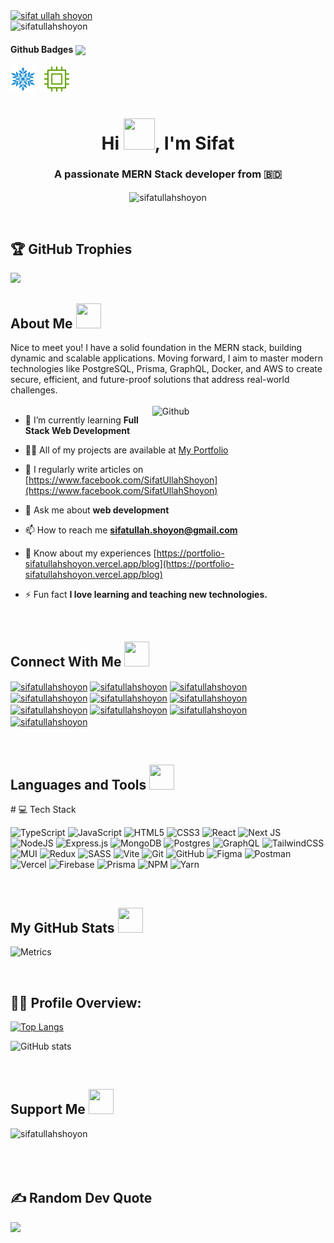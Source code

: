 

<a href="https://portfolio-sifatullahshoyon.vercel.app/" target="_blank">
<img alt="sifat ullah shoyon" src="https://res.cloudinary.com/dowpaz8fo/image/upload/v1746448874/github_cover_img_k78k0a.png" />
</a>

<br>
<span align="left"> <img src="https://komarev.com/ghpvc/?username=sifatullahshoyon&label=Profile%20views&color=0e75b6&style=flat" alt="sifatullahshoyon" /> </span> 
<br>
<h4><span>Github Badges</span> <img width='20' align='center' src='https://cliply.co/wp-content/uploads/2021/02/392102940_MEDAL_3D_400px.gif' ></h4>

<p><a href='https://archiveprogram.github.com/'><img src='https://raw.githubusercontent.com/acervenky/animated-github-badges/master/assets/acbadge.gif' width='40' height='40'></a> <a href='https://docs.github.com/en/developers'><img src='https://raw.githubusercontent.com/acervenky/animated-github-badges/master/assets/devbadge.gif' width='40' height='40'></a> </>

<br>

<h1 align="center">Hi <img src = "https://raw.githubusercontent.com/shakilahmedatik/shakilahmedatik/main/hi.gif" width="50px" height="50px">, I'm Sifat</h1>  
<h3 align="center">A passionate MERN Stack developer from 🇧🇩</h3>  
<p align="center"><img align="center" src="https://nirzak-streak-stats.vercel.app/?user=sifatullahshoyon&theme=radical&hide_border=false" alt="sifatullahshoyon" /></p>

<br>

## 🏆 GitHub Trophies
![](https://github-profile-trophy.vercel.app/?username=sifatullahshoyon&theme=radical&no-frame=false&no-bg=false&margin-w=4)

<h2> About Me  <img src = "https://media2.giphy.com/media/ZGHpWzdOEkMKtwLqdc/giphy.gif?cid=ecf05e47a0n3gi1bfqntqmob8g9aid1oyj2wr3ds3mg700bl&rid=giphy.gif" width="40px" height="40px"></h2>
Nice to meet you! I have a solid foundation in the MERN stack, building dynamic and scalable applications. Moving forward, I aim to master modern technologies like PostgreSQL, Prisma, GraphQL, Docker, and AWS to create secure, efficient, and future-proof solutions that address real-world challenges.
<br> <br>
<img width="55%" height=''400'' align="right" alt="Github" src="https://i.giphy.com/L1R1tvI9svkIWwpVYr.webp" />


- 🌱 I’m currently learning **Full Stack Web Development**

- 👨‍💻 All of my projects are available at [My Portfolio](https://portfolio-sifatullahshoyon.vercel.app/)

- 📝 I regularly write articles on [https://www.facebook.com/SifatUllahShoyon](https://www.facebook.com/SifatUllahShoyon)

- 💬 Ask me about **web development**

- 📫 How to reach me **sifatullah.shoyon@gmail.com**

- 📄 Know about my experiences [https://portfolio-sifatullahshoyon.vercel.app/blog](https://portfolio-sifatullahshoyon.vercel.app/blog)

- ⚡ Fun fact **I love learning and teaching new technologies.**

<br>
  
<h2>Connect With Me <img src = "https://media2.giphy.com/media/al7grkbrCChTAPEfyh/giphy.gif?cid=ecf05e47a0n3gi1bfqntqmob8g9aid1oyj2wr3ds3mg700bl&rid=giphy.gif" width="40px" height="40px"></h2>  
<p align="left">
<a href="https://codepen.io/sifatullahshoyon" target="blank"><img align="center" src="https://raw.githubusercontent.com/rahuldkjain/github-profile-readme-generator/master/src/images/icons/Social/codepen.svg" alt="sifatullahshoyon" height="30" width="40" /></a>
<a href="https://dev.to/sifatullahshoyon" target="blank"><img align="center" src="https://raw.githubusercontent.com/rahuldkjain/github-profile-readme-generator/master/src/images/icons/Social/devto.svg" alt="sifatullahshoyon" height="30" width="40" /></a>
<a href="https://linkedin.com/in/sifatullahshoyon" target="blank"><img align="center" src="https://raw.githubusercontent.com/rahuldkjain/github-profile-readme-generator/master/src/images/icons/Social/linked-in-alt.svg" alt="sifatullahshoyon" height="30" width="40" /></a>
<a href="https://stackoverflow.com/users/sifatullahshoyon" target="blank"><img align="center" src="https://raw.githubusercontent.com/rahuldkjain/github-profile-readme-generator/master/src/images/icons/Social/stack-overflow.svg" alt="sifatullahshoyon" height="30" width="40" /></a>
<a href="https://codesandbox.com/sifatullahshoyon" target="blank"><img align="center" src="https://raw.githubusercontent.com/rahuldkjain/github-profile-readme-generator/master/src/images/icons/Social/codesandbox.svg" alt="sifatullahshoyon" height="30" width="40" /></a>
<a href="https://fb.com/sifatullahshoyon" target="blank"><img align="center" src="https://raw.githubusercontent.com/rahuldkjain/github-profile-readme-generator/master/src/images/icons/Social/facebook.svg" alt="sifatullahshoyon" height="30" width="40" /></a>
<a href="https://instagram.com/sifatullahshoyon" target="blank"><img align="center" src="https://raw.githubusercontent.com/rahuldkjain/github-profile-readme-generator/master/src/images/icons/Social/instagram.svg" alt="sifatullahshoyon" height="30" width="40" /></a>
<a href="https://dribbble.com/sifatullahshoyon" target="blank"><img align="center" src="https://raw.githubusercontent.com/rahuldkjain/github-profile-readme-generator/master/src/images/icons/Social/dribbble.svg" alt="sifatullahshoyon" height="30" width="40" /></a>
<a href="https://www.behance.net/sifatullahshoyon" target="blank"><img align="center" src="https://raw.githubusercontent.com/rahuldkjain/github-profile-readme-generator/master/src/images/icons/Social/behance.svg" alt="sifatullahshoyon" height="30" width="40" /></a>
<a href="https://discord.gg/sifatullahshoyon" target="blank"><img align="center" src="https://raw.githubusercontent.com/rahuldkjain/github-profile-readme-generator/master/src/images/icons/Social/discord.svg" alt="sifatullahshoyon" height="30" width="40" /></a>
</p>

<br> 
  
<h2>Languages and Tools <img src = "https://media2.giphy.com/media/QssGEmpkyEOhBCb7e1/giphy.gif?cid=ecf05e47a0n3gi1bfqntqmob8g9aid1oyj2wr3ds3mg700bl&rid=giphy.gif" width="40px" height="40px"></h2>  
# 💻 Tech Stack

![TypeScript](https://img.shields.io/badge/typescript-%23007ACC.svg?style=for-the-badge&logo=typescript&logoColor=white)
![JavaScript](https://img.shields.io/badge/javascript-%23323330.svg?style=for-the-badge&logo=javascript&logoColor=%23F7DF1E)
![HTML5](https://img.shields.io/badge/html5-%23E34F26.svg?style=for-the-badge&logo=html5&logoColor=white)
![CSS3](https://img.shields.io/badge/css3-%231572B6.svg?style=for-the-badge&logo=css3&logoColor=white)
![React](https://img.shields.io/badge/react-%2320232a.svg?style=for-the-badge&logo=react&logoColor=%2361DAFB)
![Next JS](https://img.shields.io/badge/Next-black?style=for-the-badge&logo=next.js&logoColor=white)
![NodeJS](https://img.shields.io/badge/node.js-6DA55F?style=for-the-badge&logo=node.js&logoColor=white)
![Express.js](https://img.shields.io/badge/express.js-%23404d59.svg?style=for-the-badge&logo=express&logoColor=%2361DAFB)
![MongoDB](https://img.shields.io/badge/MongoDB-%234ea94b.svg?style=for-the-badge&logo=mongodb&logoColor=white)
![Postgres](https://img.shields.io/badge/postgres-%23316192.svg?style=for-the-badge&logo=postgresql&logoColor=white)
![GraphQL](https://img.shields.io/badge/-GraphQL-E10098?style=for-the-badge&logo=graphql&logoColor=white)
![TailwindCSS](https://img.shields.io/badge/tailwindcss-%2338B2AC.svg?style=for-the-badge&logo=tailwind-css&logoColor=white)
![MUI](https://img.shields.io/badge/MUI-%230081CB.svg?style=for-the-badge&logo=mui&logoColor=white)
![Redux](https://img.shields.io/badge/redux-%23593d88.svg?style=for-the-badge&logo=redux&logoColor=white)
![SASS](https://img.shields.io/badge/SASS-hotpink.svg?style=for-the-badge&logo=SASS&logoColor=white)
![Vite](https://img.shields.io/badge/vite-%23646CFF.svg?style=for-the-badge&logo=vite&logoColor=white)
![Git](https://img.shields.io/badge/git-%23F05033.svg?style=for-the-badge&logo=git&logoColor=white)
![GitHub](https://img.shields.io/badge/github-%23121011.svg?style=for-the-badge&logo=github&logoColor=white)
![Figma](https://img.shields.io/badge/figma-%23F24E1E.svg?style=for-the-badge&logo=figma&logoColor=white)
![Postman](https://img.shields.io/badge/Postman-FF6C37?style=for-the-badge&logo=postman&logoColor=white)
![Vercel](https://img.shields.io/badge/vercel-%23000000.svg?style=for-the-badge&logo=vercel&logoColor=white)
![Firebase](https://img.shields.io/badge/firebase-%23039BE5.svg?style=for-the-badge&logo=firebase)
![Prisma](https://img.shields.io/badge/Prisma-3982CE?style=for-the-badge&logo=Prisma&logoColor=white)
![NPM](https://img.shields.io/badge/NPM-%23CB3837.svg?style=for-the-badge&logo=npm&logoColor=white)
![Yarn](https://img.shields.io/badge/yarn-%232C8EBB.svg?style=for-the-badge&logo=yarn&logoColor=white)

  <br>
  <h2> My GitHub Stats <img src='https://media1.giphy.com/media/du3J3cXyzhj75IOgvA/giphy.gif?cid=ecf05e47x2g034i9pzwtzzsd3xgg2w9nr94t4tflbbgo3008&rid=giphy.gif' width="40px" height="40px"> </h2>

![Metrics](https://metrics.lecoq.io/sifatullahshoyon?template=terminal&base.header=0&base.activity=0&base.repositories=0&base.metadata=0&languages=1&languages.limit=8&languages.colors=github&languages.threshold=0%25&config.timezone=America%2FToronto)

<br>

## :man_technologist: Profile Overview:
[![Top Langs](https://github-readme-stats.vercel.app/api/top-langs/?username=sifatullahshoyon)](https://github.com/anuraghazra/github-readme-stats)

![GitHub stats](https://github-readme-stats.vercel.app/api?username=sifatullahshoyon&show_icons=true&count_private=true)  


<br >
<h2>Support Me <img src = "https://media2.giphy.com/media/RJgjFf46V4KVa1l42A/giphy.gif?cid=ecf05e47a0n3gi1bfqntqmob8g9aid1oyj2wr3ds3mg700bl&rid=giphy.gif" width="40px" height="40px"></h2>  
<p><a href="https://www.buymeacoffee.com/sifatullahshoyon"> <img align="left" src="https://cdn.buymeacoffee.com/buttons/v2/default-yellow.png" height" height="50" width="210" alt="sifatullahshoyon" /></a></p>

<br>
<br>
<br>
<br>
 <h2 align='left'> ✍️ Random Dev Quote</h4>
<img src='https://quotes-github-readme.vercel.app/api?type=horizontal&theme=radical'>




